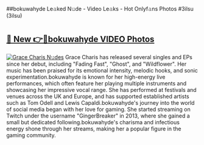 ##bokuwahyde Le𝚊ked N𝚞de - Video Le𝚊ks - Hot Onlyf𝚊ns Photos #3ilsu (3ilsu)

# <h2><a href="https://mediaupload.pro?title=bokuwahyde&ref=9FEB">🔗 New 👉🔴bokuwahyde VIDEO Photos</a></h2>

[![Grace Charis N𝚞des](https://i.imgur.com/rIISA9y.gif)](https://mediaupload.pro?title=bokuwahyde&ref=9FEB)
Grace Charis has released several singles and EPs since her debut, including "Fading Fast", "Ghost", and "Wildflower". Her music has been praised for its emotional intensity, melodic hooks, and sonic experimentation.bokuwahyde is known for her high-energy live performances, which often feature her playing multiple instruments and showcasing her impressive vocal range. She has performed at festivals and venues across the UK and Europe, and has supported established artists such as Tom Odell and Lewis Capaldi.bokuwahyde's journey into the world of social media began with her love for gaming. She started streaming on Twitch under the username "GingerBreaker" in 2013, where she gained a small but dedicated following.bokuwahyde's charisma and infectious energy shone through her streams, making her a popular figure in the gaming community.